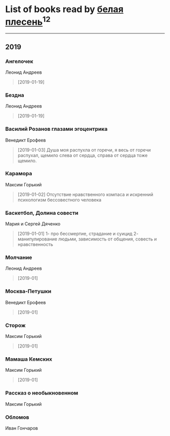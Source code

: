 # List of books read by [белая плесень](https://plus.google.com/104448632954411726505)<sup>12</sup>
---

## 2019

### Ангелочек
Леонид Андреев
> [2019-01-19] 


### Бездна
Леонид Андреев
> [2019-01-19] 


### Василий Розанов глазами эгоцентрика
Венедикт Ерофеев
> [2019-01-03] Душа  моя распухла  от  горечи,  я  весь от  горечи распухал, щемило  слева  от  сердца, справа от  сердца  тоже щемило.


### Карамора
Максим Горький
> [2019-01-02] Отсутствие нравственного компаса и искренний психологизм бессовестного человека


### Баскетбол, Долина совести
Мария и Сергей Дяченко
> [2019-01-01] 1- про бессмертие, страдание и суицид
> 2- манипулирование людьми, зависимость от общения, совесть и нравственность


### Молчание
Леонид Андреев
> [2019-01] 


### Москва-Петушки
Венедикт Ерофеев
> [2019-01] 


### Сторож
Максим Горький
> [2019-01] 


### Мамаша Кемских
Максим Горький
> [2019-01] 


### Рассказ о необыкновенном
Максим Горький


### Обломов
Иван Гончаров





